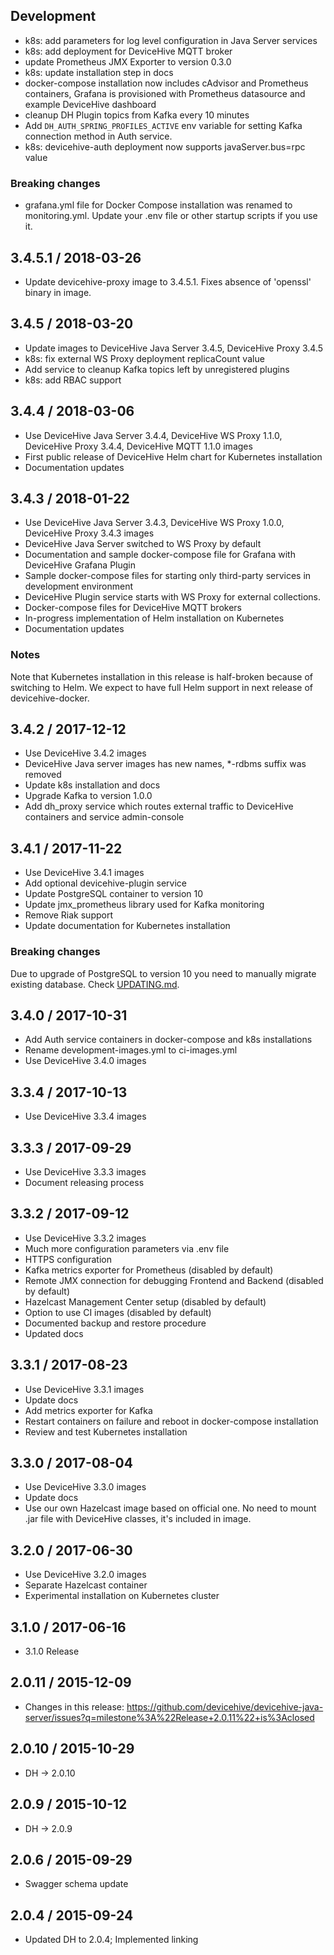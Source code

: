 ## Development

* k8s: add parameters for log level configuration in Java Server services
* k8s: add deployment for DeviceHive MQTT broker
* update Prometheus JMX Exporter to version 0.3.0
* k8s: update installation step in docs
* docker-compose installation now includes cAdvisor and Prometheus containers, Grafana is provisioned with Prometheus datasource and example DeviceHive dashboard
* cleanup DH Plugin topics from Kafka every 10 minutes
* Add `DH_AUTH_SPRING_PROFILES_ACTIVE` env variable for setting Kafka connection method in Auth service.
* k8s: devicehive-auth deployment now supports javaServer.bus=rpc value

### Breaking changes

* grafana.yml file for Docker Compose installation was renamed to monitoring.yml. Update your .env file or other startup scripts if you use it.

## 3.4.5.1 / 2018-03-26

* Update devicehive-proxy image to 3.4.5.1. Fixes absence of 'openssl' binary in image.

## 3.4.5 / 2018-03-20

* Update images to DeviceHive Java Server 3.4.5, DeviceHive Proxy 3.4.5
* k8s: fix external WS Proxy deployment replicaCount value
* Add service to cleanup Kafka topics left by unregistered plugins
* k8s: add RBAC support

## 3.4.4 / 2018-03-06

* Use DeviceHive Java Server 3.4.4, DeviceHive WS Proxy 1.1.0, DeviceHive Proxy 3.4.4, DeviceHive MQTT 1.1.0 images
* First public release of DeviceHive Helm chart for Kubernetes installation
* Documentation updates

## 3.4.3 / 2018-01-22

* Use DeviceHive Java Server 3.4.3, DeviceHive WS Proxy 1.0.0, DeviceHive Proxy 3.4.3 images
* DeviceHive Java Server switched to WS Proxy by default
* Documentation and sample docker-compose file for Grafana with DeviceHive Grafana Plugin
* Sample docker-compose files for starting only third-party services in development environment
* DeviceHive Plugin service starts with WS Proxy for external collections.
* Docker-compose files for DeviceHive MQTT brokers
* In-progress implementation of Helm installation on Kubernetes
* Documentation updates

### Notes
Note that Kubernetes installation in this release is half-broken because of switching to Helm. We expect to have full Helm support in next release of devicehive-docker.

## 3.4.2 / 2017-12-12

* Use DeviceHive 3.4.2 images
* DeviceHive Java server images has new names, \*-rdbms suffix was removed
* Update k8s installation and docs
* Upgrade Kafka to version 1.0.0
* Add dh_proxy service which routes external traffic to DeviceHive containers and service admin-console

## 3.4.1 / 2017-11-22

* Use DeviceHive 3.4.1 images
* Add optional devicehive-plugin service
* Update PostgreSQL container to version 10
* Update jmx_prometheus library used for Kafka monitoring
* Remove Riak support
* Update documentation for Kubernetes installation

### Breaking changes
Due to upgrade of PostgreSQL to version 10 you need to manually migrate existing database. Check [UPDATING.md](rdbms-image/UPDATING.md).

## 3.4.0 / 2017-10-31

* Add Auth service containers in docker-compose and k8s installations
* Rename development-images.yml to ci-images.yml
* Use DeviceHive 3.4.0 images

## 3.3.4 / 2017-10-13

* Use DeviceHive 3.3.4 images

## 3.3.3 / 2017-09-29

* Use DeviceHive 3.3.3 images
* Document releasing process

## 3.3.2 / 2017-09-12

* Use DeviceHive 3.3.2 images
* Much more configuration parameters via .env file
* HTTPS configuration
* Kafka metrics exporter for Prometheus (disabled by default)
* Remote JMX connection for debugging Frontend and Backend (disabled by default)
* Hazelcast Management Center setup (disabled by default)
* Option to use CI images (disabled by default)
* Documented backup and restore procedure
* Updated docs 

## 3.3.1 / 2017-08-23

* Use DeviceHive 3.3.1 images
* Update docs
* Add metrics exporter for Kafka
* Restart containers on failure and reboot in docker-compose installation
* Review and test Kubernetes installation

## 3.3.0 / 2017-08-04

* Use DeviceHive 3.3.0 images
* Update docs
* Use our own Hazelcast image based on official one. No need to mount .jar file with DeviceHive classes, it's included in image.

## 3.2.0 / 2017-06-30

* Use DeviceHive 3.2.0 images
* Separate Hazelcast container
* Experimental installation on Kubernetes cluster

## 3.1.0 / 2017-06-16

* 3.1.0 Release

## 2.0.11 / 2015-12-09

* Changes in this release: https://github.com/devicehive/devicehive-java-server/issues?q=milestone%3A%22Release+2.0.11%22+is%3Aclosed

## 2.0.10 / 2015-10-29

* DH -> 2.0.10

## 2.0.9 / 2015-10-12

* DH -> 2.0.9

## 2.0.6 / 2015-09-29

* Swagger schema update

## 2.0.4 / 2015-09-24

* Updated DH to 2.0.4; Implemented linking

